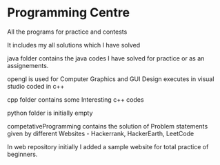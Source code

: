 # Programming Centre
All the programs for practice and contests

It includes my all solutions which I have solved

java folder contains the java codes I have solved for practice or as an assignements.

opengl is used for Computer Graphics and GUI Design executes in visual studio coded in c++

cpp folder contains some Interesting c++ codes

python folder is initially empty

competativeProgramming contains the solution of Problem statements given by different Websites - Hackerrank, HackerEarth, LeetCode

In web repository initially I added a sample website for total practice of beginners.
